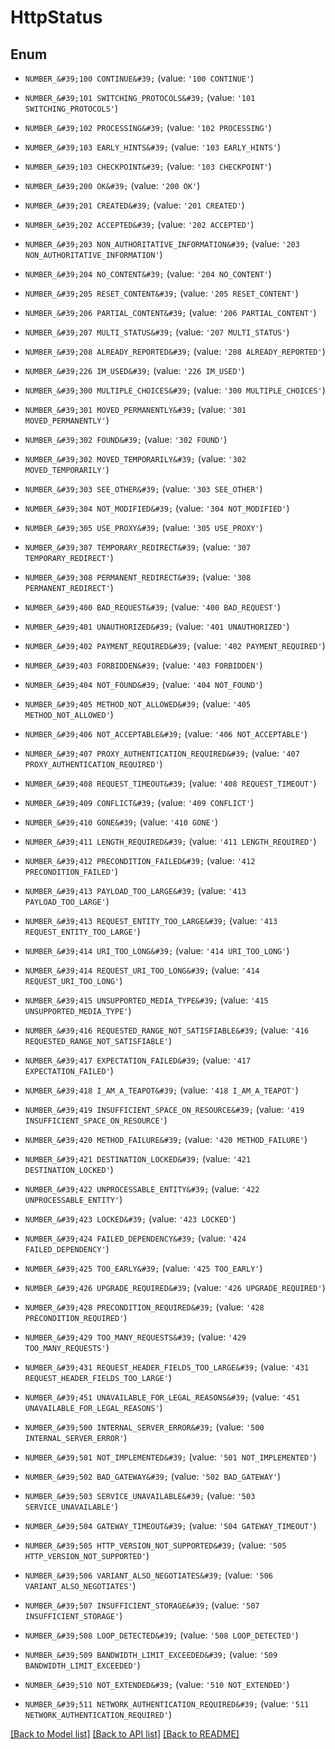 # HttpStatus


## Enum

* `NUMBER_&#39;100 CONTINUE&#39;` (value: `'100 CONTINUE'`)

* `NUMBER_&#39;101 SWITCHING_PROTOCOLS&#39;` (value: `'101 SWITCHING_PROTOCOLS'`)

* `NUMBER_&#39;102 PROCESSING&#39;` (value: `'102 PROCESSING'`)

* `NUMBER_&#39;103 EARLY_HINTS&#39;` (value: `'103 EARLY_HINTS'`)

* `NUMBER_&#39;103 CHECKPOINT&#39;` (value: `'103 CHECKPOINT'`)

* `NUMBER_&#39;200 OK&#39;` (value: `'200 OK'`)

* `NUMBER_&#39;201 CREATED&#39;` (value: `'201 CREATED'`)

* `NUMBER_&#39;202 ACCEPTED&#39;` (value: `'202 ACCEPTED'`)

* `NUMBER_&#39;203 NON_AUTHORITATIVE_INFORMATION&#39;` (value: `'203 NON_AUTHORITATIVE_INFORMATION'`)

* `NUMBER_&#39;204 NO_CONTENT&#39;` (value: `'204 NO_CONTENT'`)

* `NUMBER_&#39;205 RESET_CONTENT&#39;` (value: `'205 RESET_CONTENT'`)

* `NUMBER_&#39;206 PARTIAL_CONTENT&#39;` (value: `'206 PARTIAL_CONTENT'`)

* `NUMBER_&#39;207 MULTI_STATUS&#39;` (value: `'207 MULTI_STATUS'`)

* `NUMBER_&#39;208 ALREADY_REPORTED&#39;` (value: `'208 ALREADY_REPORTED'`)

* `NUMBER_&#39;226 IM_USED&#39;` (value: `'226 IM_USED'`)

* `NUMBER_&#39;300 MULTIPLE_CHOICES&#39;` (value: `'300 MULTIPLE_CHOICES'`)

* `NUMBER_&#39;301 MOVED_PERMANENTLY&#39;` (value: `'301 MOVED_PERMANENTLY'`)

* `NUMBER_&#39;302 FOUND&#39;` (value: `'302 FOUND'`)

* `NUMBER_&#39;302 MOVED_TEMPORARILY&#39;` (value: `'302 MOVED_TEMPORARILY'`)

* `NUMBER_&#39;303 SEE_OTHER&#39;` (value: `'303 SEE_OTHER'`)

* `NUMBER_&#39;304 NOT_MODIFIED&#39;` (value: `'304 NOT_MODIFIED'`)

* `NUMBER_&#39;305 USE_PROXY&#39;` (value: `'305 USE_PROXY'`)

* `NUMBER_&#39;307 TEMPORARY_REDIRECT&#39;` (value: `'307 TEMPORARY_REDIRECT'`)

* `NUMBER_&#39;308 PERMANENT_REDIRECT&#39;` (value: `'308 PERMANENT_REDIRECT'`)

* `NUMBER_&#39;400 BAD_REQUEST&#39;` (value: `'400 BAD_REQUEST'`)

* `NUMBER_&#39;401 UNAUTHORIZED&#39;` (value: `'401 UNAUTHORIZED'`)

* `NUMBER_&#39;402 PAYMENT_REQUIRED&#39;` (value: `'402 PAYMENT_REQUIRED'`)

* `NUMBER_&#39;403 FORBIDDEN&#39;` (value: `'403 FORBIDDEN'`)

* `NUMBER_&#39;404 NOT_FOUND&#39;` (value: `'404 NOT_FOUND'`)

* `NUMBER_&#39;405 METHOD_NOT_ALLOWED&#39;` (value: `'405 METHOD_NOT_ALLOWED'`)

* `NUMBER_&#39;406 NOT_ACCEPTABLE&#39;` (value: `'406 NOT_ACCEPTABLE'`)

* `NUMBER_&#39;407 PROXY_AUTHENTICATION_REQUIRED&#39;` (value: `'407 PROXY_AUTHENTICATION_REQUIRED'`)

* `NUMBER_&#39;408 REQUEST_TIMEOUT&#39;` (value: `'408 REQUEST_TIMEOUT'`)

* `NUMBER_&#39;409 CONFLICT&#39;` (value: `'409 CONFLICT'`)

* `NUMBER_&#39;410 GONE&#39;` (value: `'410 GONE'`)

* `NUMBER_&#39;411 LENGTH_REQUIRED&#39;` (value: `'411 LENGTH_REQUIRED'`)

* `NUMBER_&#39;412 PRECONDITION_FAILED&#39;` (value: `'412 PRECONDITION_FAILED'`)

* `NUMBER_&#39;413 PAYLOAD_TOO_LARGE&#39;` (value: `'413 PAYLOAD_TOO_LARGE'`)

* `NUMBER_&#39;413 REQUEST_ENTITY_TOO_LARGE&#39;` (value: `'413 REQUEST_ENTITY_TOO_LARGE'`)

* `NUMBER_&#39;414 URI_TOO_LONG&#39;` (value: `'414 URI_TOO_LONG'`)

* `NUMBER_&#39;414 REQUEST_URI_TOO_LONG&#39;` (value: `'414 REQUEST_URI_TOO_LONG'`)

* `NUMBER_&#39;415 UNSUPPORTED_MEDIA_TYPE&#39;` (value: `'415 UNSUPPORTED_MEDIA_TYPE'`)

* `NUMBER_&#39;416 REQUESTED_RANGE_NOT_SATISFIABLE&#39;` (value: `'416 REQUESTED_RANGE_NOT_SATISFIABLE'`)

* `NUMBER_&#39;417 EXPECTATION_FAILED&#39;` (value: `'417 EXPECTATION_FAILED'`)

* `NUMBER_&#39;418 I_AM_A_TEAPOT&#39;` (value: `'418 I_AM_A_TEAPOT'`)

* `NUMBER_&#39;419 INSUFFICIENT_SPACE_ON_RESOURCE&#39;` (value: `'419 INSUFFICIENT_SPACE_ON_RESOURCE'`)

* `NUMBER_&#39;420 METHOD_FAILURE&#39;` (value: `'420 METHOD_FAILURE'`)

* `NUMBER_&#39;421 DESTINATION_LOCKED&#39;` (value: `'421 DESTINATION_LOCKED'`)

* `NUMBER_&#39;422 UNPROCESSABLE_ENTITY&#39;` (value: `'422 UNPROCESSABLE_ENTITY'`)

* `NUMBER_&#39;423 LOCKED&#39;` (value: `'423 LOCKED'`)

* `NUMBER_&#39;424 FAILED_DEPENDENCY&#39;` (value: `'424 FAILED_DEPENDENCY'`)

* `NUMBER_&#39;425 TOO_EARLY&#39;` (value: `'425 TOO_EARLY'`)

* `NUMBER_&#39;426 UPGRADE_REQUIRED&#39;` (value: `'426 UPGRADE_REQUIRED'`)

* `NUMBER_&#39;428 PRECONDITION_REQUIRED&#39;` (value: `'428 PRECONDITION_REQUIRED'`)

* `NUMBER_&#39;429 TOO_MANY_REQUESTS&#39;` (value: `'429 TOO_MANY_REQUESTS'`)

* `NUMBER_&#39;431 REQUEST_HEADER_FIELDS_TOO_LARGE&#39;` (value: `'431 REQUEST_HEADER_FIELDS_TOO_LARGE'`)

* `NUMBER_&#39;451 UNAVAILABLE_FOR_LEGAL_REASONS&#39;` (value: `'451 UNAVAILABLE_FOR_LEGAL_REASONS'`)

* `NUMBER_&#39;500 INTERNAL_SERVER_ERROR&#39;` (value: `'500 INTERNAL_SERVER_ERROR'`)

* `NUMBER_&#39;501 NOT_IMPLEMENTED&#39;` (value: `'501 NOT_IMPLEMENTED'`)

* `NUMBER_&#39;502 BAD_GATEWAY&#39;` (value: `'502 BAD_GATEWAY'`)

* `NUMBER_&#39;503 SERVICE_UNAVAILABLE&#39;` (value: `'503 SERVICE_UNAVAILABLE'`)

* `NUMBER_&#39;504 GATEWAY_TIMEOUT&#39;` (value: `'504 GATEWAY_TIMEOUT'`)

* `NUMBER_&#39;505 HTTP_VERSION_NOT_SUPPORTED&#39;` (value: `'505 HTTP_VERSION_NOT_SUPPORTED'`)

* `NUMBER_&#39;506 VARIANT_ALSO_NEGOTIATES&#39;` (value: `'506 VARIANT_ALSO_NEGOTIATES'`)

* `NUMBER_&#39;507 INSUFFICIENT_STORAGE&#39;` (value: `'507 INSUFFICIENT_STORAGE'`)

* `NUMBER_&#39;508 LOOP_DETECTED&#39;` (value: `'508 LOOP_DETECTED'`)

* `NUMBER_&#39;509 BANDWIDTH_LIMIT_EXCEEDED&#39;` (value: `'509 BANDWIDTH_LIMIT_EXCEEDED'`)

* `NUMBER_&#39;510 NOT_EXTENDED&#39;` (value: `'510 NOT_EXTENDED'`)

* `NUMBER_&#39;511 NETWORK_AUTHENTICATION_REQUIRED&#39;` (value: `'511 NETWORK_AUTHENTICATION_REQUIRED'`)

[[Back to Model list]](../README.md#documentation-for-models) [[Back to API list]](../README.md#documentation-for-api-endpoints) [[Back to README]](../README.md)


